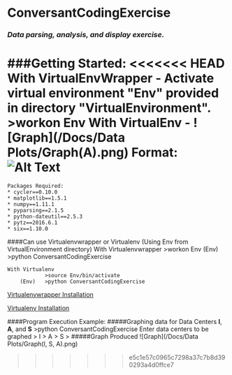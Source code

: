 # __ConversantCodingExercise__
### _Data parsing, analysis, and display exercise._

###Getting Started:
<<<<<<< HEAD
    With VirtualEnvWrapper
        - Activate virtual environment "Env" provided in directory "VirtualEnvironment".
            >workon Env
    With VirtualEnv
        -
![Graph](/Docs/Data Plots/Graph(A).png)
Format: ![Alt Text](url)
=======
    Packages Required:
    * cycler==0.10.0
    * matplotlib==1.5.1
    * numpy==1.11.1
    * pyparsing==2.1.5
    * python-dateutil==2.5.3
    * pytz==2016.6.1
    * six==1.10.0
####Can use Virtualenvwrapper or Virtualenv (Using Env from VirtualEnvironment directory)
    With Virtualenvwrapper
                >workon Env
        (Env)   >python ConversantCodingExercise
        
    With Virtualenv
                >source Env/bin/activate
        (Env)   >python ConversantCodingExercise
        
[Virtualenvwrapper Installation](https://virtualenvwrapper.readthedocs.io/en/latest/install.html)

[Virtualenv Installation](https://virtualenv.pypa.io/en/stable/installation/)

####Program Execution Example:
#####Graphing data for Data Centers **I**, **A**, and **S**
            >python ConversantCodingExercise
            Enter data centers to be graphed
                > I
                > A
                > S
                >
#####Graph Produced
![Graph](/Docs/Data Plots/Graph(I, S, A).png)
>>>>>>> e5c1e57c0965c7298a37c7b8d390293a4d0ffce7
